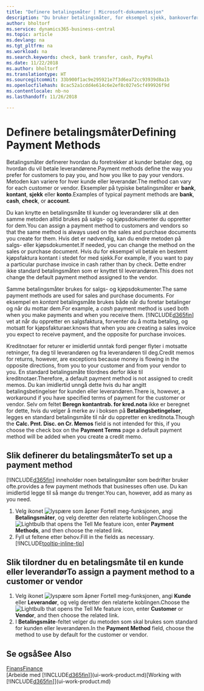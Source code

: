 ```yaml
---
title: "Definere betalingsmåter | Microsoft-dokumentasjon"
description: "Du bruker betalingsmåter, for eksempel sjekk, bankoverføring, kontanter eller PayPal, til å definere hvordan salgs- og kjøpsfakturaer skal betales."
author: bholtorf
ms.service: dynamics365-business-central
ms.topic: article
ms.devlang: na
ms.tgt_pltfrm: na
ms.workload: na
ms.search.keywords: check, bank transfer, cash, PayPal
ms.date: 11/22/2018
ms.author: bholtorf
ms.translationtype: HT
ms.sourcegitcommit: 33b900f1ac9e295921e7f3d6ea72cc93939d8a1b
ms.openlocfilehash: 8cac52a1cdd4e614c6e2ef8c027e5cf499926f9d
ms.contentlocale: nb-no
ms.lasthandoff: 11/26/2018

---
```

# <a name="defining-payment-methods"></a><span data-ttu-id="d65d0-103">Definere betalingsmåter</span><span class="sxs-lookup"><span data-stu-id="d65d0-103">Defining Payment Methods</span></span>
<span data-ttu-id="d65d0-104">Betalingsmåter definerer hvordan du foretrekker at kunder betaler deg, og hvordan du vil betale leverandørene.</span><span class="sxs-lookup"><span data-stu-id="d65d0-104">Payment methods define the way you prefer for customers to pay you, and how you like to pay your vendors.</span></span> <span data-ttu-id="d65d0-105">Metoden kan variere for hver kunde eller leverandør.</span><span class="sxs-lookup"><span data-stu-id="d65d0-105">The method can vary for each customer or vendor.</span></span> <span data-ttu-id="d65d0-106">Eksempler på typiske betalingsmåter er **bank**, **kontant**, **sjekk** eller **konto**.</span><span class="sxs-lookup"><span data-stu-id="d65d0-106">Examples of typical payment methods are **bank**, **cash**, **check**, or **account**.</span></span> 

<span data-ttu-id="d65d0-107">Du kan knytte en betalingsmåte til kunder og leverandører slik at den samme metoden alltid brukes på salgs- og kjøpsdokumenter du oppretter for dem.</span><span class="sxs-lookup"><span data-stu-id="d65d0-107">You can assign a payment method to customers and vendors so that the same method is always used on the sales and purchase documents you create for them.</span></span> <span data-ttu-id="d65d0-108">Hvis det er nødvendig, kan du endre metoden på salgs- eller kjøpsdokumentet.</span><span class="sxs-lookup"><span data-stu-id="d65d0-108">If needed, you can change the method on the sales or purchase document.</span></span> <span data-ttu-id="d65d0-109">Hvis du for eksempel vil betale en bestemt kjøpsfaktura kontant i stedet for med sjekk.</span><span class="sxs-lookup"><span data-stu-id="d65d0-109">For example, if you want to pay a particular purchase invoice in cash rather than by check.</span></span> <span data-ttu-id="d65d0-110">Dette endrer ikke standard betalingsmåten som er knyttet til leverandøren.</span><span class="sxs-lookup"><span data-stu-id="d65d0-110">This does not change the default payment method assigned to the vendor.</span></span>

<span data-ttu-id="d65d0-111">Samme betalingsmåter brukes for salgs- og kjøpsdokumenter.</span><span class="sxs-lookup"><span data-stu-id="d65d0-111">The same payment methods are used for sales and purchase documents.</span></span> <span data-ttu-id="d65d0-112">For eksempel en _kontant_ betalingsmåte brukes både når du foretar betalinger og når du mottar dem.</span><span class="sxs-lookup"><span data-stu-id="d65d0-112">For example, a _cash_ payment method is used both when you make payments and when you receive them.</span></span> [!INCLUDE[d365fin](includes/d365fin_md.md)] <span data-ttu-id="d65d0-113">vet at når du oppretter en salgsfaktura, forventer du å motta betaling, og motsatt for kjøpsfakturaer.</span><span class="sxs-lookup"><span data-stu-id="d65d0-113">knows that when you are creating a sales invoice you expect to receive payment, and the opposite for purchase invoices.</span></span> 

<span data-ttu-id="d65d0-114">Kreditnotaer for returer er imidlertid unntak fordi penger flyter i motsatte retninger, fra deg til leverandøren og fra leverandøren til deg.</span><span class="sxs-lookup"><span data-stu-id="d65d0-114">Credit memos for returns, however, are exceptions because money is flowing in the opposite directions, from you to your customer and from your vendor to you.</span></span> <span data-ttu-id="d65d0-115">En standard betalingsmåte tilordnes derfor ikke til kreditnotaer.</span><span class="sxs-lookup"><span data-stu-id="d65d0-115">Therefore, a default payment method is not assigned to credit memos.</span></span> <span data-ttu-id="d65d0-116">Du kan imidlertid unngå dette hvis du har angitt betalingsbetingelser for kunden eller leverandøren.</span><span class="sxs-lookup"><span data-stu-id="d65d0-116">There is, however, a workaround if you have specified terms of payment for the customer or vendor.</span></span> <span data-ttu-id="d65d0-117">Selv om feltet **Beregn kontantrab. for kred.nota** ikke er beregnet for dette, hvis du velger å merke av i boksen på **Betalingsbetingelser**, legges en standard betalingsmåte til når du oppretter en kreditnota.</span><span class="sxs-lookup"><span data-stu-id="d65d0-117">Though the **Calc. Pmt. Disc. on Cr. Memos** field is not intended for this, if you choose the check box on the **Payment Terms** page a default payment method will be added when you create a credit memo.</span></span>

## <a name="to-set-up-a-payment-method"></a><span data-ttu-id="d65d0-118">Slik definerer du betalingsmåter</span><span class="sxs-lookup"><span data-stu-id="d65d0-118">To set up a payment method</span></span>
[!INCLUDE[d365fin](includes/d365fin_md.md)] <span data-ttu-id="d65d0-119">inneholder noen betalingsmåter som bedrifter bruker ofte.</span><span class="sxs-lookup"><span data-stu-id="d65d0-119">provides a few payment methods that businesses often use.</span></span> <span data-ttu-id="d65d0-120">Du kan imidlertid legge til så mange du trenger.</span><span class="sxs-lookup"><span data-stu-id="d65d0-120">You can, however, add as many as you need.</span></span>

1. <span data-ttu-id="d65d0-121">Velg ikonet ![lyspære som åpner Fortell meg-funksjonen](media/ui-search/search_small.png "Fortell hva du vil gjøre"), angi **Betalingsmåter**, og velg deretter den relaterte koblingen.</span><span class="sxs-lookup"><span data-stu-id="d65d0-121">Choose the ![Lightbulb that opens the Tell Me feature](media/ui-search/search_small.png "Tell me what you want to do") icon, enter **Payment Methods**, and then choose the related link.</span></span>
2. <span data-ttu-id="d65d0-122">Fyll ut feltene etter behov.</span><span class="sxs-lookup"><span data-stu-id="d65d0-122">Fill in the fields as necessary.</span></span> [!INCLUDE[tooltip-inline-tip](includes/tooltip-inline-tip_md.md)]

## <a name="to-assign-a-payment-method-to-a-customer-or-vendor"></a><span data-ttu-id="d65d0-123">Slik tilordner du en betalingsmåte til en kunde eller leverandør</span><span class="sxs-lookup"><span data-stu-id="d65d0-123">To assign a payment method to a customer or vendor</span></span>
1. <span data-ttu-id="d65d0-124">Velg ikonet ![lyspære som åpner Fortell meg-funksjonen](media/ui-search/search_small.png "Fortell hva du vil gjøre"), angi **Kunde** eller **Leverandør**, og velg deretter den relaterte koblingen.</span><span class="sxs-lookup"><span data-stu-id="d65d0-124">Choose the ![Lightbulb that opens the Tell Me feature](media/ui-search/search_small.png "Tell me what you want to do") icon, enter **Customer** or **Vendor**, and then choose the related link.</span></span>
2. <span data-ttu-id="d65d0-125">I **Betalingsmåte**-feltet velger du metoden som skal brukes som standard for kunden eller leverandøren.</span><span class="sxs-lookup"><span data-stu-id="d65d0-125">In the **Payment Method** field, choose the method to use by default for the customer or vendor.</span></span>

## <a name="see-also"></a><span data-ttu-id="d65d0-126">Se også</span><span class="sxs-lookup"><span data-stu-id="d65d0-126">See Also</span></span>
[<span data-ttu-id="d65d0-127">Finans</span><span class="sxs-lookup"><span data-stu-id="d65d0-127">Finance</span></span>](finance.md)  
<span data-ttu-id="d65d0-128">[Arbeide med [!INCLUDE[d365fin](includes/d365fin_md.md)]](ui-work-product.md)</span><span class="sxs-lookup"><span data-stu-id="d65d0-128">[Working with [!INCLUDE[d365fin](includes/d365fin_md.md)]](ui-work-product.md)</span></span>  

